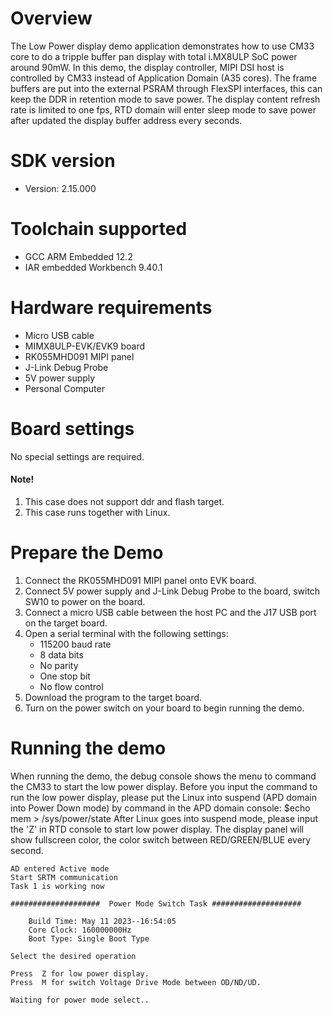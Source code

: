 Overview
========
The Low Power display demo application demonstrates how to use CM33 core to
do a tripple buffer pan display with total i.MX8ULP SoC power around 90mW.
In this demo, the display controller, MIPI DSI host is controlled by CM33
instead of Application Domain (A35 cores). The frame buffers are put into the external
PSRAM through FlexSPI interfaces, this can keep the DDR in retention mode to save power.
The display content refresh rate is limited to one fps, RTD domain will enter
sleep mode to save power after updated the display buffer address every seconds.

SDK version
===========
- Version: 2.15.000

Toolchain supported
===================
- GCC ARM Embedded  12.2
- IAR embedded Workbench  9.40.1

Hardware requirements
=====================
- Micro USB cable
- MIMX8ULP-EVK/EVK9 board
- RK055MHD091 MIPI panel
- J-Link Debug Probe
- 5V power supply
- Personal Computer

Board settings
==============
No special settings are required.

#### Note! ####
1.  This case does not support ddr and flash target. 
2.  This case runs together with Linux.

Prepare the Demo
================
1.  Connect the RK055MHD091 MIPI panel onto EVK board.
2.  Connect 5V power supply and J-Link Debug Probe to the board, switch SW10 to power on the board.
3.  Connect a micro USB cable between the host PC and the J17 USB port on the target board.
4.  Open a serial terminal with the following settings:
    - 115200 baud rate
    - 8 data bits
    - No parity
    - One stop bit
    - No flow control
5.  Download the program to the target board.
6.  Turn on the power switch on your board to begin running the demo.

Running the demo
================
When running the demo, the debug console shows the menu to command the CM33 to start the low power display. Before you input the command to run the low power display, please put the Linux into suspend (APD domain into Power Down mode) by command in the APD domain console:
    $echo mem > /sys/power/state
After Linux goes into suspend mode, please input the 'Z' in RTD console to start low power display. The display panel will show fullscreen color, the color switch between RED/GREEN/BLUE every second.

~~~~~~~~~~~~~~~~~~~~~
AD entered Active mode
Start SRTM communication
Task 1 is working now

####################  Power Mode Switch Task ####################

    Build Time: May 11 2023--16:54:05
    Core Clock: 160000000Hz
    Boot Type: Single Boot Type

Select the desired operation

Press  Z for low power display.
Press  M for switch Voltage Drive Mode between OD/ND/UD.

Waiting for power mode select..
~~~~~~~~~~~~~~~~~~~~~
